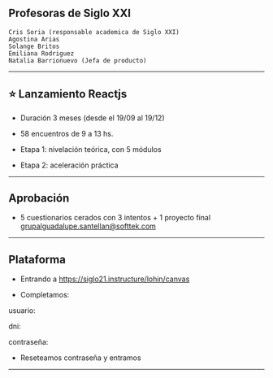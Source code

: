 

## Profesoras de Siglo XXI

```
Cris Soria (responsable academica de Siglo XXI)
Agostina Arias
Solange Britos
Emiliana Rodriguez
Natalia Barrionuevo (Jefa de producto)
```

---

## :star: Lanzamiento Reactjs

- Duración 3 meses (desde el 19/09 al 19/12)

- 58 encuentros de 9 a 13 hs.

- Etapa 1: nivelación teórica, con 5 módulos

- Etapa 2: aceleración práctica

---

## Aprobación

- 5 cuestionarios cerados con 3 intentos + 1 proyecto final grupalguadalupe.santellan@softtek.com

---

## Plataforma

- Entrando a https://siglo21.instructure/lohin/canvas

- Completamos:

usuario:

dni:

contraseña:

- Reseteamos contraseña y entramos

---
